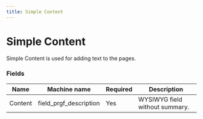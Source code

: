 ```yaml
---
title: Simple Content
---
```


# Simple Content
Simple Content is used for adding text to the pages.

### Fields
| Name  | Machine name | Required | Description |
| ------------- | ------------- | ------------- | ------------- |
| Content | field\_prgf_description | Yes | WYSIWYG field without summary. |)
